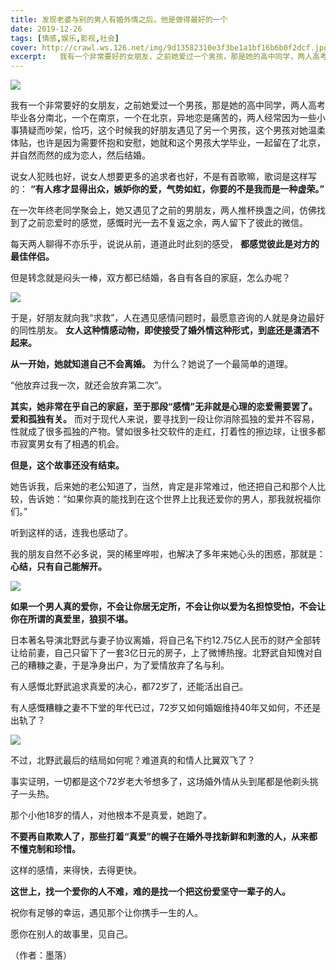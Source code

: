 ```yaml
---
title: 发现老婆与别的男人有婚外情之后，他是做得最好的一个
date: 2019-12-26
tags: [情感,娱乐,影视,社会]
cover: http://crawl.ws.126.net/img/9d13582310e3f3be1a1bf16b6b0f2dcf.jpg
excerpt:   我有一个非常要好的女朋友，之前她爱过一个男孩，那是她的高中同学，两人高考毕业各分南北，一个在南
---
```

![](http://crawl.ws.126.net/img/9d13582310e3f3be1a1bf16b6b0f2dcf.jpg)  

我有一个非常要好的女朋友，之前她爱过一个男孩，那是她的高中同学，两人高考毕业各分南北，一个在南京，一个在北京，异地恋是痛苦的，两人经常因为一些小事猜疑而吵架，恰巧，这个时候我的好朋友遇见了另一个男孩，这个男孩对她温柔体贴，也许是因为需要怀抱和安慰，她就和这个男孩大学毕业，一起留在了北京，并自然而然的成为恋人，然后结婚。

说女人犯贱也好，说女人想要更多的追求者也好，不是有首歌嘛，歌词是这样写的： **“有人疼才显得出众，嫉妒你的爱，气势如虹，你要的不是我而是一种虚荣。”**

在一次年终老同学聚会上，她又遇见了之前的男朋友，两人推杯换盏之间，仿佛找到了之前恋爱时的感觉，感慨时光一去不复返之余，两人留下了彼此的微信。

每天两人聊得不亦乐乎，说说从前，道道此时此刻的感受， **都感觉彼此是对方的最佳伴侣。**

但是转念就是闷头一棒，双方都已结婚，各自有各自的家庭，怎么办呢？

![](http://crawl.ws.126.net/img/2160550134a32fa89c4b1336771f984d.jpg)  

于是，好朋友就向我“求救”，人在遇见感情问题时，最愿意咨询的人就是身边最好的同性朋友。
**女人这种情感动物，即使接受了婚外情这种形式，到底还是潇洒不起来。**

**从一开始，她就知道自己不会离婚。** 为什么？她说了一个最简单的道理。

“他放弃过我一次，就还会放弃第二次”。

**其实，她非常在乎自己的家庭，至于那段“感情”无非就是心理的恋爱需要罢了。爱和孤独有关。**
而对于现代人来说，要寻找到一段让你消除孤独的爱并不容易，性就成了很多孤独的产物。譬如很多社交软件的走红，打着性的擦边球，让很多都市寂寞男女有了相遇的机会。

**但是，这个故事还没有结束。**

她告诉我，后来她的老公知道了，当然，肯定是非常难过，他还把自己和那个人比较，告诉她：“如果你真的能找到在这个世界上比我还爱你的男人，那我就祝福你们。”

听到这样的话，连我也感动了。

我的朋友自然不必多说，哭的稀里哗啦，也解决了多年来她心头的困惑，那就是： **心结，只有自己能解开。**

![](http://crawl.ws.126.net/img/e2a8758c8eed99b576e4b17b0d34e23c.jpg)  

**如果一个男人真的爱你，不会让你居无定所，不会让你以爱为名担惊受怕，不会让你在所谓的真爱里，狼狈不堪。**

日本著名导演北野武与妻子协议离婚，将自己名下约12.75亿人民币的财产全部转让给前妻，自己只留下了一套3亿日元的房子，上了微博热搜。北野武自知愧对自己的糟糠之妻，于是净身出户，为了爱情放弃了名与利。

有人感慨北野武追求真爱的决心，都72岁了，还能活出自己。

有人感慨糟糠之妻不下堂的年代已过，72岁又如何婚姻维持40年又如何，不还是出轨了？

![](http://crawl.ws.126.net/img/c368b8a4667e75d216d6953a73fe09ac.jpg)  

不过，北野武最后的结局如何呢？难道真的和情人比翼双飞了？

事实证明，一切都是这个72岁老大爷想多了，这场婚外情从头到尾都是他剃头挑子一头热。

那个小他18岁的情人，对他根本不是真爱，她跑了。

**不要再自欺欺人了，那些打着“真爱”的幌子在婚外寻找新鲜和刺激的人，从来都不懂克制和珍惜。**

这样的感情，来得快，去得更快。

**这世上，找一个爱你的人不难，难的是找一个把这份爱坚守一辈子的人。**

祝你有足够的幸运，遇见那个让你携手一生的人。

愿你在别人的故事里，见自己。

（作者：墨落）

